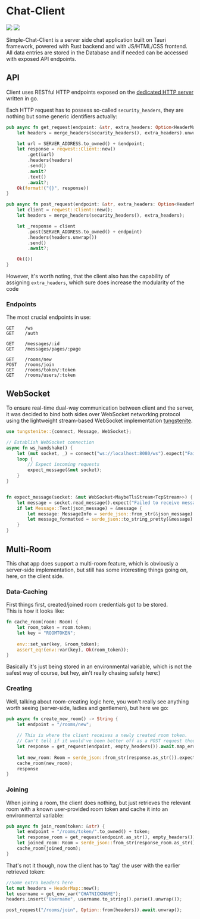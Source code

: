 # Chat-Client
![](https://img.shields.io/github/repo-size/d1msk1y/simple-chat-client)
![](https://img.shields.io/github/last-commit/d1msk1y/simple-chat-client/main)

Simple-Chat-Client is a server side chat application built on Tauri framework, powered with Rust backend and with JS/HTML/CSS frontend. All data entries are stored in the Database and if needed can be accessed with exposed API endpoints.

## API

Client uses RESTful HTTP endpoints exposed on the [dedicated HTTP server](https://github.com/d1msk1y/sipmle-go-chat-server) written in go.

Each HTTP request has to possess so-called `security_headers`, they are nothing but some generic identifiers actually:
```rust
pub async fn get_request(endpoint: &str, extra_headers: Option<HeaderMap>) -> Result<String, Error>{
    let headers = merge_headers(security_headers(), extra_headers).unwrap_or_default();

    let url = SERVER_ADDRESS.to_owned() + &endpoint;
    let response = reqwest::Client::new()
        .get(&url)
        .headers(headers)
        .send()
        .await?
        .text()
        .await?;
    Ok(format!("{}", response))
}

pub async fn post_request(endpoint: &str, extra_headers: Option<HeaderMap>) -> Result<(), Error>{
    let client = reqwest::Client::new();
    let headers = merge_headers(security_headers(), extra_headers);

    let _response = client
        .post(SERVER_ADDRESS.to_owned() + endpoint)
        .headers(headers.unwrap())
        .send()
        .await?;

    Ok(())
}
```
However, it's worth noting, that the client also has the capability of assigning `extra_headers`, which sure does increase the modularity of the code

### Endpoints
The most crucial endpoints in use:
``` 
GET    /ws
GET    /auth

GET    /messages/:id           
GET    /messages/pages/:page

GET    /rooms/new 
POST   /rooms/join
GET    /rooms/token/:token
GET    /rooms/users/:token
```

## WebSocket

To ensure real-time dual-way communication between client and the server, it was decided to bind both sides over WebSocket networking protocol using the lightweight stream-based WebSocket implementation [tungstenite](https://github.com/snapview/tungstenite-rs). 
```rust
use tungstenite::{connect, Message, WebSocket};

// Establish WebSocket connection
async fn ws_handshake() {
    let (mut socket, _) = connect("ws://localhost:8080/ws").expect("Failed to connect");
    loop {
        // Expect incoming requests
        expect_message(&mut socket);
    }
}


fn expect_message(socket: &mut WebSocket<MaybeTlsStream<TcpStream>>) {
    let message = socket.read_message().expect("Failed to receive message");
    if let Message::Text(json_message) = &message {
        let message: MessageInfo = serde_json::from_str(&json_message).unwrap();
        let message_formatted = serde_json::to_string_pretty(&message).unwrap();
    }
}
```

## Multi-Room

This chat app does support a multi-room feature, which is obviously a server-side implementation, but still has some interesting things going on, here, on the client side.

### Data-Caching

First things first, created/joined room credentials got to be stored.  
This is how it looks like:
```rust
fn cache_room(room: Room) {
    let room_token = room.token;
    let key = "ROOMTOKEN";
    
    env::set_var(key, &room_token);
    assert_eq!(env::var(key), Ok(room_token));
}
```
Basically it's just being stored in an environmental variable, which is not the safest way of course, but hey, ain't really chasing safety here:)

### Creating
Well, talking about room-creating logic here, you won't really see anything worth seeing (server-side, ladies and gentlemen), but here we go:
```rust
pub async fn create_new_room() -> String {
    let endpoint = "/rooms/new";
    
    // This is where the client receives a newly created room token. 
    // Can't tell if it would've been better off as a POST request though.
    let response = get_request(endpoint, empty_headers()).await.map_err(|e|e.to_string()).unwrap();
    
    let new_room: Room = serde_json::from_str(response.as_str()).expect("JSON was not well-formatted");
    cache_room(new_room);
    response
}
```

### Joining

When joining a room, the client does nothing, but just retrieves the relevant room with a known user-provided room token and cache it into an environmental variable: 

```rust
pub async fn join_room(token: &str) {
    let endpoint = "/rooms/token/".to_owned() + token;
    let response_room = get_request(endpoint.as_str(), empty_headers()).await.map_err(|e|e.to_string()).unwrap();
    let joined_room: Room = serde_json::from_str(response_room.as_str()).expect("JSON was not well-formatted");
    cache_room(joined_room);
}
```
That's not it though, now the client has to 'tag' the user with the earlier retrieved token:
```rust
//Some extra headers here
let mut headers = HeaderMap::new();
let username = get_env_var("CHATNICKNAME");
headers.insert("Username", username.to_string().parse().unwrap());

post_request("/rooms/join", Option::from(headers)).await.unwrap();
```